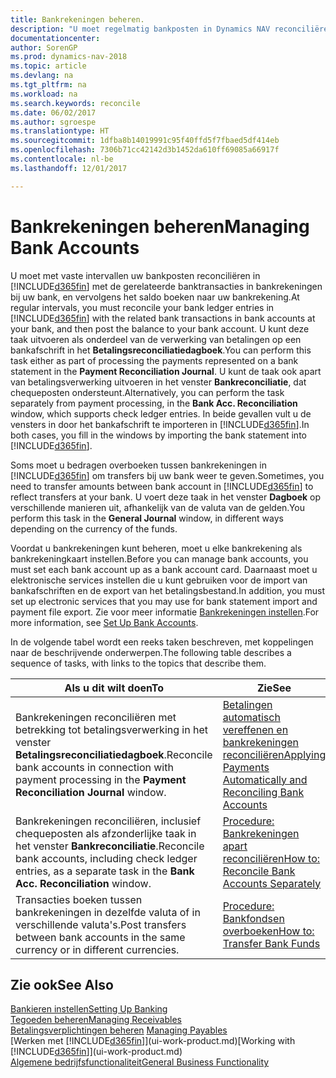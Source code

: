 ```yaml
---
title: Bankrekeningen beheren.
description: "U moet regelmatig bankposten in Dynamics NAV reconciliëren met de gerelateerde banktransacties in uw bankrekeningen."
documentationcenter: 
author: SorenGP
ms.prod: dynamics-nav-2018
ms.topic: article
ms.devlang: na
ms.tgt_pltfrm: na
ms.workload: na
ms.search.keywords: reconcile
ms.date: 06/02/2017
ms.author: sgroespe
ms.translationtype: HT
ms.sourcegitcommit: 1dfba8b14019991c95f40ffd5f7fbaed5df414eb
ms.openlocfilehash: 7306b71cc42142d3b1452da610ff69085a66917f
ms.contentlocale: nl-be
ms.lasthandoff: 12/01/2017

---
```

# <a name="managing-bank-accounts"></a><span data-ttu-id="3515b-103">Bankrekeningen beheren</span><span class="sxs-lookup"><span data-stu-id="3515b-103">Managing Bank Accounts</span></span>
<span data-ttu-id="3515b-104">U moet met vaste intervallen uw bankposten reconciliëren in [!INCLUDE[d365fin](includes/d365fin_md.md)] met de gerelateerde banktransacties in bankrekeningen bij uw bank, en vervolgens het saldo boeken naar uw bankrekening.</span><span class="sxs-lookup"><span data-stu-id="3515b-104">At regular intervals, you must reconcile your bank ledger entries in [!INCLUDE[d365fin](includes/d365fin_md.md)] with the related bank transactions in bank accounts at your bank, and then post the balance to your bank account.</span></span> <span data-ttu-id="3515b-105">U kunt deze taak uitvoeren als onderdeel van de verwerking van betalingen op een bankafschrift in het **Betalingsreconciliatiedagboek**.</span><span class="sxs-lookup"><span data-stu-id="3515b-105">You can perform this task either as part of processing the payments represented on a bank statement in the **Payment Reconciliation Journal**.</span></span> <span data-ttu-id="3515b-106">U kunt de taak ook apart van betalingsverwerking uitvoeren in het venster **Bankreconciliatie**, dat chequeposten ondersteunt.</span><span class="sxs-lookup"><span data-stu-id="3515b-106">Alternatively, you can perform the task separately from payment processing, in the **Bank Acc. Reconciliation** window, which supports check ledger entries.</span></span> <span data-ttu-id="3515b-107">In beide gevallen vult u de vensters in door het bankafschrift te importeren in [!INCLUDE[d365fin](includes/d365fin_md.md)].</span><span class="sxs-lookup"><span data-stu-id="3515b-107">In both cases, you fill in the windows by importing the bank statement into [!INCLUDE[d365fin](includes/d365fin_md.md)].</span></span>

<span data-ttu-id="3515b-108">Soms moet u bedragen overboeken tussen bankrekeningen in [!INCLUDE[d365fin](includes/d365fin_md.md)] om transfers bij uw bank weer te geven.</span><span class="sxs-lookup"><span data-stu-id="3515b-108">Sometimes, you need to transfer amounts between bank account in [!INCLUDE[d365fin](includes/d365fin_md.md)] to reflect transfers at your bank.</span></span> <span data-ttu-id="3515b-109">U voert deze taak in het venster **Dagboek** op verschillende manieren uit, afhankelijk van de valuta van de gelden.</span><span class="sxs-lookup"><span data-stu-id="3515b-109">You perform this task in the **General Journal** window, in different ways depending on the currency of the funds.</span></span>

<span data-ttu-id="3515b-110">Voordat u bankrekeningen kunt beheren, moet u elke bankrekening als bankrekeningkaart instellen.</span><span class="sxs-lookup"><span data-stu-id="3515b-110">Before you can manage bank accounts, you must set each bank account up as a bank account card.</span></span> <span data-ttu-id="3515b-111">Daarnaast moet u elektronische services instellen die u kunt gebruiken voor de import van bankafschriften en de export van het betalingsbestand.</span><span class="sxs-lookup"><span data-stu-id="3515b-111">In addition, you must set up electronic services that you may use for bank statement import and payment file export.</span></span> <span data-ttu-id="3515b-112">Zie voor meer informatie [Bankrekeningen instellen](bank-setup-banking.md).</span><span class="sxs-lookup"><span data-stu-id="3515b-112">For more information, see [Set Up Bank Accounts](bank-setup-banking.md).</span></span>

<span data-ttu-id="3515b-113">In de volgende tabel wordt een reeks taken beschreven, met koppelingen naar de beschrijvende onderwerpen.</span><span class="sxs-lookup"><span data-stu-id="3515b-113">The following table describes a sequence of tasks, with links to the topics that describe them.</span></span>

| <span data-ttu-id="3515b-114">Als u dit wilt doen</span><span class="sxs-lookup"><span data-stu-id="3515b-114">To</span></span> | <span data-ttu-id="3515b-115">Zie</span><span class="sxs-lookup"><span data-stu-id="3515b-115">See</span></span> |
| --- | --- |
| <span data-ttu-id="3515b-116">Bankrekeningen reconciliëren met betrekking tot betalingsverwerking in het venster **Betalingsreconciliatiedagboek**.</span><span class="sxs-lookup"><span data-stu-id="3515b-116">Reconcile bank accounts in connection with payment processing in the **Payment Reconciliation Journal** window.</span></span> |[<span data-ttu-id="3515b-117">Betalingen automatisch vereffenen en bankrekeningen reconciliëren</span><span class="sxs-lookup"><span data-stu-id="3515b-117">Applying Payments Automatically and Reconciling Bank Accounts</span></span>](receivables-apply-payments-auto-reconcile-bank-accounts.md) |
| <span data-ttu-id="3515b-118">Bankrekeningen reconciliëren, inclusief chequeposten als afzonderlijke taak in het venster **Bankreconciliatie**.</span><span class="sxs-lookup"><span data-stu-id="3515b-118">Reconcile bank accounts, including check ledger entries, as a separate task in the **Bank Acc. Reconciliation** window.</span></span> |[<span data-ttu-id="3515b-119">Procedure: Bankrekeningen apart reconciliëren</span><span class="sxs-lookup"><span data-stu-id="3515b-119">How to: Reconcile Bank Accounts Separately</span></span>](bank-how-reconcile-bank-accounts-separately.md) |
| <span data-ttu-id="3515b-120">Transacties boeken tussen bankrekeningen in dezelfde valuta of in verschillende valuta's.</span><span class="sxs-lookup"><span data-stu-id="3515b-120">Post transfers between bank accounts in the same currency or in different currencies.</span></span> |[<span data-ttu-id="3515b-121">Procedure: Bankfondsen overboeken</span><span class="sxs-lookup"><span data-stu-id="3515b-121">How to: Transfer Bank Funds</span></span>](bank-how-transfer-bank-funds.md) |

## <a name="see-also"></a><span data-ttu-id="3515b-122">Zie ook</span><span class="sxs-lookup"><span data-stu-id="3515b-122">See Also</span></span>
[<span data-ttu-id="3515b-123">Bankieren instellen</span><span class="sxs-lookup"><span data-stu-id="3515b-123">Setting Up Banking</span></span>](bank-setup-banking.md)  
[<span data-ttu-id="3515b-124">Tegoeden beheren</span><span class="sxs-lookup"><span data-stu-id="3515b-124">Managing Receivables</span></span>](receivables-manage-receivables.md)  
<span data-ttu-id="3515b-125">[Betalingsverplichtingen beheren](payables-manage-payables.md)  </span><span class="sxs-lookup"><span data-stu-id="3515b-125">[Managing Payables](payables-manage-payables.md)  </span></span>  
<span data-ttu-id="3515b-126">[Werken met [!INCLUDE[d365fin](includes/d365fin_md.md)]](ui-work-product.md)</span><span class="sxs-lookup"><span data-stu-id="3515b-126">[Working with [!INCLUDE[d365fin](includes/d365fin_md.md)]](ui-work-product.md)</span></span>  
[<span data-ttu-id="3515b-127">Algemene bedrijfsfunctionaliteit</span><span class="sxs-lookup"><span data-stu-id="3515b-127">General Business Functionality</span></span>](ui-across-business-areas.md)  

